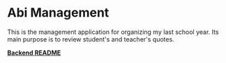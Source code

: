 # Abi Management

This is the management application for organizing my last school year.
Its main purpose is to review student's and teacher's quotes.

[**Backend README**](./backend/README.md)